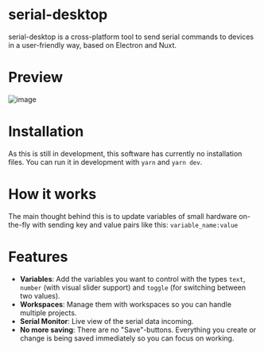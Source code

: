 # serial-desktop
serial-desktop is a cross-platform tool to send serial commands to devices in a user-friendly way, based on Electron and Nuxt.

# Preview
![image](https://github.com/lucastrahlendorff/serial-desktop/assets/33978796/db476444-a80a-46ca-95b6-5fe2c6f08e4a)

# Installation
As this is still in development, this software has currently no installation files. You can run it in development with `yarn` and `yarn dev`.

# How it works
The main thought behind this is to update variables of small hardware on-the-fly with sending key and value pairs like this: `variable_name:value`

# Features
- **Variables**: Add the variables you want to control with the types `text`, `number` (with visual slider support) and `toggle` (for switching between two values).
- **Workspaces**: Manage them with workspaces so you can handle multiple projects.
- **Serial Monitor**: Live view of the serial data incoming.
- **No more saving**: There are no "Save"-buttons. Everything you create or change is being saved immediately so you can focus on working.
